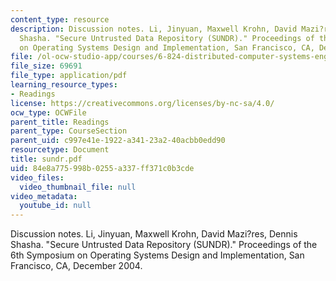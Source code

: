 ```yaml
---
content_type: resource
description: Discussion notes. Li, Jinyuan, Maxwell Krohn, David Mazi?res, Dennis
  Shasha. "Secure Untrusted Data Repository (SUNDR)." Proceedings of the 6th Symposium
  on Operating Systems Design and Implementation, San Francisco, CA, December 2004.
file: /ol-ocw-studio-app/courses/6-824-distributed-computer-systems-engineering-spring-2006/84e8a775998b0255a337ff371c0b3cde_sundr.pdf
file_size: 69691
file_type: application/pdf
learning_resource_types:
- Readings
license: https://creativecommons.org/licenses/by-nc-sa/4.0/
ocw_type: OCWFile
parent_title: Readings
parent_type: CourseSection
parent_uid: c997e41e-1922-a341-23a2-40acbb0edd90
resourcetype: Document
title: sundr.pdf
uid: 84e8a775-998b-0255-a337-ff371c0b3cde
video_files:
  video_thumbnail_file: null
video_metadata:
  youtube_id: null
---
```

Discussion notes. Li, Jinyuan, Maxwell Krohn, David Mazi?res, Dennis Shasha. "Secure Untrusted Data Repository (SUNDR)." Proceedings of the 6th Symposium on Operating Systems Design and Implementation, San Francisco, CA, December 2004.